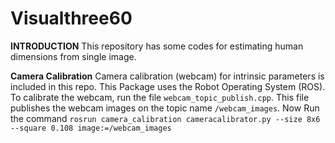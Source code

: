 # Visualthree60

**INTRODUCTION**
This repository has some codes for estimating human dimensions from single image.



**Camera Calibration**
Camera calibration (webcam) for intrinsic parameters is included in this repo. This Package uses the Robot Operating System (ROS). To calibrate the webcam, run the file `webcam_topic_publish.cpp`. This file publishes the webcam images on the topic name `/webcam_images`. Now Run the command `rosrun camera_calibration cameracalibrator.py --size 8x6 --square 0.108 image:=/webcam_images`

